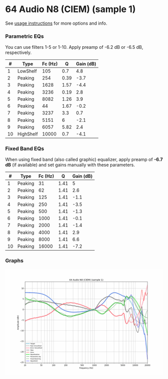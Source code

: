 # 64 Audio N8 (CIEM) (sample 1)
See [usage instructions](https://github.com/jaakkopasanen/AutoEq#usage) for more options and info.

### Parametric EQs
You can use filters 1-5 or 1-10. Apply preamp of -6.2 dB or -6.5 dB, respectively.

|   # | Type      |   Fc (Hz) |    Q |   Gain (dB) |
|-----|-----------|-----------|------|-------------|
|   1 | LowShelf  |       105 | 0.7  |         4.8 |
|   2 | Peaking   |       254 | 0.39 |        -3.7 |
|   3 | Peaking   |      1628 | 1.57 |        -4.4 |
|   4 | Peaking   |      3236 | 0.19 |         2.8 |
|   5 | Peaking   |      8082 | 1.26 |         3.9 |
|   6 | Peaking   |        44 | 1.67 |        -0.2 |
|   7 | Peaking   |      3237 | 3.3  |         0.7 |
|   8 | Peaking   |      5151 | 6    |        -2.1 |
|   9 | Peaking   |      6057 | 5.82 |         2.4 |
|  10 | HighShelf |     10000 | 0.7  |        -4.1 |

### Fixed Band EQs
When using fixed band (also called graphic) equalizer, apply preamp of **-6.7 dB** (if available) and set gains manually with these parameters.

|   # | Type    |   Fc (Hz) |    Q |   Gain (dB) |
|-----|---------|-----------|------|-------------|
|   1 | Peaking |        31 | 1.41 |         5   |
|   2 | Peaking |        62 | 1.41 |         2.6 |
|   3 | Peaking |       125 | 1.41 |        -1.1 |
|   4 | Peaking |       250 | 1.41 |        -3.5 |
|   5 | Peaking |       500 | 1.41 |        -1.3 |
|   6 | Peaking |      1000 | 1.41 |        -0.1 |
|   7 | Peaking |      2000 | 1.41 |        -1.4 |
|   8 | Peaking |      4000 | 1.41 |         2.9 |
|   9 | Peaking |      8000 | 1.41 |         6.6 |
|  10 | Peaking |     16000 | 1.41 |        -7.2 |

### Graphs
![](./64%20Audio%20N8%20(CIEM)%20(sample%201).png)
